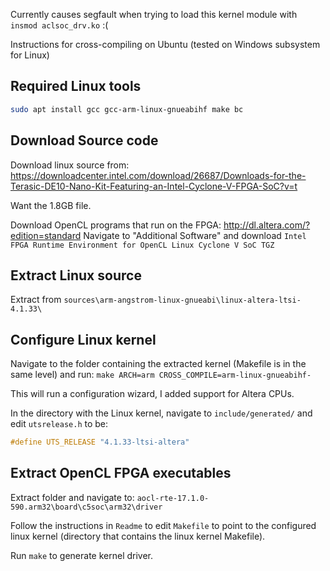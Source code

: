 Currently causes segfault when trying to load this kernel module with `insmod aclsoc_drv.ko` :(

Instructions for cross-compiling on Ubuntu (tested on Windows subsystem for Linux)

## Required Linux tools
```bash
sudo apt install gcc gcc-arm-linux-gnueabihf make bc
```

## Download Source code
Download linux source from: https://downloadcenter.intel.com/download/26687/Downloads-for-the-Terasic-DE10-Nano-Kit-Featuring-an-Intel-Cyclone-V-FPGA-SoC?v=t

Want the 1.8GB file.


Download OpenCL programs that run on the FPGA: http://dl.altera.com/?edition=standard
Navigate to "Additional Software" and download `Intel FPGA Runtime Environment for OpenCL Linux Cyclone V SoC TGZ`

## Extract Linux source
Extract from `sources\arm-angstrom-linux-gnueabi\linux-altera-ltsi-4.1.33\`

## Configure Linux kernel
Navigate to the folder containing the extracted kernel (Makefile is in the same level) and run: `make ARCH=arm CROSS_COMPILE=arm-linux-gnueabihf-`

This will run a configuration wizard, I added support for Altera CPUs.

In the directory with the Linux kernel, navigate to `include/generated/` and edit `utsrelease.h` to be: 
```C
#define UTS_RELEASE "4.1.33-ltsi-altera"
```

## Extract OpenCL FPGA executables
Extract folder and navigate to: `aocl-rte-17.1.0-590.arm32\board\c5soc\arm32\driver`

Follow the instructions in `Readme` to edit `Makefile` to point to the configured linux kernel (directory that contains the linux kernel Makefile).

Run `make` to generate kernel driver.